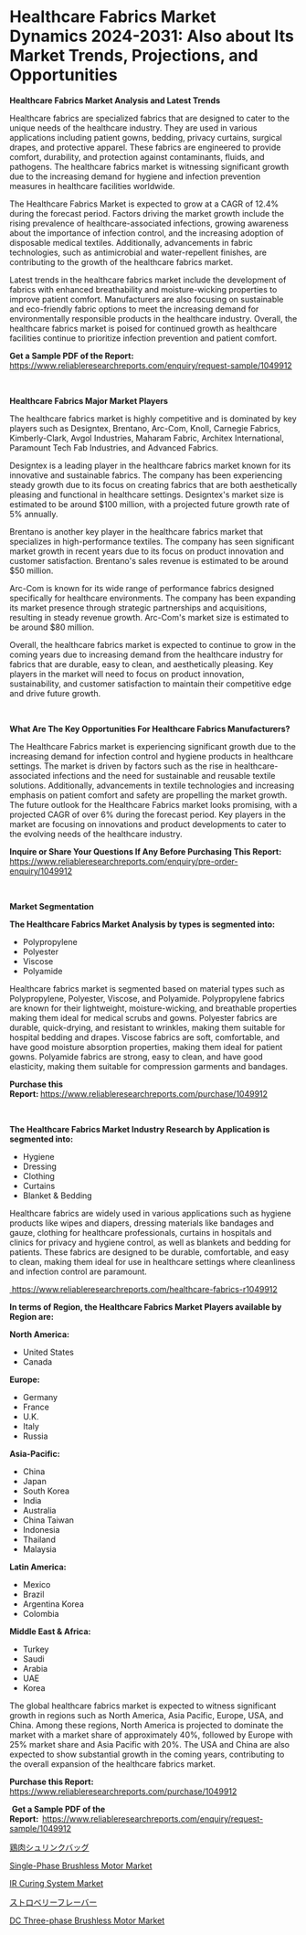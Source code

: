 <p><h1>Healthcare Fabrics Market Dynamics 2024-2031: Also about Its Market Trends, Projections, and Opportunities</h1></p><p><strong>Healthcare Fabrics Market Analysis and Latest Trends</strong></p>
<p><p>Healthcare fabrics are specialized fabrics that are designed to cater to the unique needs of the healthcare industry. They are used in various applications including patient gowns, bedding, privacy curtains, surgical drapes, and protective apparel. These fabrics are engineered to provide comfort, durability, and protection against contaminants, fluids, and pathogens. The healthcare fabrics market is witnessing significant growth due to the increasing demand for hygiene and infection prevention measures in healthcare facilities worldwide.</p><p>The Healthcare Fabrics Market is expected to grow at a CAGR of 12.4% during the forecast period. Factors driving the market growth include the rising prevalence of healthcare-associated infections, growing awareness about the importance of infection control, and the increasing adoption of disposable medical textiles. Additionally, advancements in fabric technologies, such as antimicrobial and water-repellent finishes, are contributing to the growth of the healthcare fabrics market.</p><p>Latest trends in the healthcare fabrics market include the development of fabrics with enhanced breathability and moisture-wicking properties to improve patient comfort. Manufacturers are also focusing on sustainable and eco-friendly fabric options to meet the increasing demand for environmentally responsible products in the healthcare industry. Overall, the healthcare fabrics market is poised for continued growth as healthcare facilities continue to prioritize infection prevention and patient comfort.</p></p>
<p><strong>Get a Sample PDF of the Report:&nbsp;</strong> <a href="https://www.reliableresearchreports.com/enquiry/request-sample/1049912">https://www.reliableresearchreports.com/enquiry/request-sample/1049912</a></p>
<p>&nbsp;</p>
<p><strong>Healthcare Fabrics Major Market Players</strong></p>
<p><p>The healthcare fabrics market is highly competitive and is dominated by key players such as Designtex, Brentano, Arc-Com, Knoll, Carnegie Fabrics, Kimberly-Clark, Avgol Industries, Maharam Fabric, Architex International, Paramount Tech Fab Industries, and Advanced Fabrics.</p><p>Designtex is a leading player in the healthcare fabrics market known for its innovative and sustainable fabrics. The company has been experiencing steady growth due to its focus on creating fabrics that are both aesthetically pleasing and functional in healthcare settings. Designtex's market size is estimated to be around $100 million, with a projected future growth rate of 5% annually.</p><p>Brentano is another key player in the healthcare fabrics market that specializes in high-performance textiles. The company has seen significant market growth in recent years due to its focus on product innovation and customer satisfaction. Brentano's sales revenue is estimated to be around $50 million.</p><p>Arc-Com is known for its wide range of performance fabrics designed specifically for healthcare environments. The company has been expanding its market presence through strategic partnerships and acquisitions, resulting in steady revenue growth. Arc-Com's market size is estimated to be around $80 million.</p><p>Overall, the healthcare fabrics market is expected to continue to grow in the coming years due to increasing demand from the healthcare industry for fabrics that are durable, easy to clean, and aesthetically pleasing. Key players in the market will need to focus on product innovation, sustainability, and customer satisfaction to maintain their competitive edge and drive future growth.</p></p>
<p>&nbsp;</p>
<p><strong>What Are The Key Opportunities For Healthcare Fabrics Manufacturers?</strong></p>
<p><p>The Healthcare Fabrics market is experiencing significant growth due to the increasing demand for infection control and hygiene products in healthcare settings. The market is driven by factors such as the rise in healthcare-associated infections and the need for sustainable and reusable textile solutions. Additionally, advancements in textile technologies and increasing emphasis on patient comfort and safety are propelling the market growth. The future outlook for the Healthcare Fabrics market looks promising, with a projected CAGR of over 6% during the forecast period. Key players in the market are focusing on innovations and product developments to cater to the evolving needs of the healthcare industry.</p></p>
<p><strong>Inquire or Share Your Questions If Any Before Purchasing This Report:</strong> <a href="https://www.reliableresearchreports.com/enquiry/pre-order-enquiry/1049912">https://www.reliableresearchreports.com/enquiry/pre-order-enquiry/1049912</a></p>
<p>&nbsp;</p>
<p><strong>Market Segmentation</strong></p>
<p><strong>The Healthcare Fabrics Market Analysis by types is segmented into:</strong></p>
<p><ul><li>Polypropylene</li><li>Polyester</li><li>Viscose</li><li>Polyamide</li></ul></p>
<p><p>Healthcare fabrics market is segmented based on material types such as Polypropylene, Polyester, Viscose, and Polyamide. Polypropylene fabrics are known for their lightweight, moisture-wicking, and breathable properties making them ideal for medical scrubs and gowns. Polyester fabrics are durable, quick-drying, and resistant to wrinkles, making them suitable for hospital bedding and drapes. Viscose fabrics are soft, comfortable, and have good moisture absorption properties, making them ideal for patient gowns. Polyamide fabrics are strong, easy to clean, and have good elasticity, making them suitable for compression garments and bandages.</p></p>
<p><strong>Purchase this Report:&nbsp;</strong><a href="https://www.reliableresearchreports.com/purchase/1049912">https://www.reliableresearchreports.com/purchase/1049912</a></p>
<p>&nbsp;</p>
<p><strong>The Healthcare Fabrics Market Industry Research by Application is segmented into:</strong></p>
<p><ul><li>Hygiene</li><li>Dressing</li><li>Clothing</li><li>Curtains</li><li>Blanket & Bedding</li></ul></p>
<p><p>Healthcare fabrics are widely used in various applications such as hygiene products like wipes and diapers, dressing materials like bandages and gauze, clothing for healthcare professionals, curtains in hospitals and clinics for privacy and hygiene control, as well as blankets and bedding for patients. These fabrics are designed to be durable, comfortable, and easy to clean, making them ideal for use in healthcare settings where cleanliness and infection control are paramount.</p></p>
<p><a href="https://www.reliableresearchreports.com/healthcare-fabrics-r1049912">&nbsp;https://www.reliableresearchreports.com/healthcare-fabrics-r1049912</a></p>
<p><strong>In terms of Region, the Healthcare Fabrics Market Players available by Region are:</strong></p>
<p>
    <p> <strong> North America: </strong>
        <ul>
            <li>United States</li>
            <li>Canada</li>
        </ul>
        </p> 
    <p> <strong> Europe: </strong>
        <ul>
            <li>Germany</li>
            <li>France</li>
            <li>U.K.</li>
            <li>Italy</li>
            <li>Russia</li>
        </ul>
        </p> 
    <p> <strong> Asia-Pacific: </strong>
        <ul>
            <li>China</li>
            <li>Japan</li>
            <li>South Korea</li>
            <li>India</li>
            <li>Australia</li>
            <li>China Taiwan</li>
            <li>Indonesia</li>
            <li>Thailand</li>
            <li>Malaysia</li>
        </ul>
        </p> 
    <p> <strong> Latin America: </strong>
        <ul>
            <li>Mexico</li>
            <li>Brazil</li>
            <li>Argentina Korea</li>
            <li>Colombia</li>
        </ul>
        </p> 
    <p> <strong> Middle East & Africa: </strong>
        <ul>
            <li>Turkey</li>
            <li>Saudi</li>
            <li>Arabia</li>
            <li>UAE</li>
            <li>Korea</li>
        </ul>
    </p>
    </p>
<p><p>The global healthcare fabrics market is expected to witness significant growth in regions such as North America, Asia Pacific, Europe, USA, and China. Among these regions, North America is projected to dominate the market with a market share of approximately 40%, followed by Europe with 25% market share and Asia Pacific with 20%. The USA and China are also expected to show substantial growth in the coming years, contributing to the overall expansion of the healthcare fabrics market.</p></p>
<p><strong>Purchase this Report: </strong><a href="https://www.reliableresearchreports.com/purchase/1049912">https://www.reliableresearchreports.com/purchase/1049912</a></p>
<p>&nbsp;<strong>Get a Sample PDF of the Report:&nbsp;&nbsp;</strong><a href="https://www.reliableresearchreports.com/enquiry/request-sample/1049912">https://www.reliableresearchreports.com/enquiry/request-sample/1049912</a></p>
<p><strong></strong></p>
<p><p><a href="https://github.com/charm854/Market-Research-Report-List-2/blob/main/7527923168743.md">鶏肉シュリンクバッグ</a></p><p><a href="https://github.com/bushilahore52/Market-Research-Report-List-1/blob/main/single-phase-brushless-motor-market.md">Single-Phase Brushless Motor Market</a></p><p><a href="https://issuu.com/reportprime-2/docs/ir-curing-system-market-size-2030.pptx">IR Curing System Market</a></p><p><a href="https://github.com/MacyOrn/Market-Research-Report-List-1/blob/main/2312443168744.md">ストロベリーフレーバー</a></p><p><a href="https://github.com/khkjaxbn36/Market-Research-Report-List-1/blob/main/dc-three-phase-brushless-motor-market.md">DC Three-phase Brushless Motor Market</a></p></p>